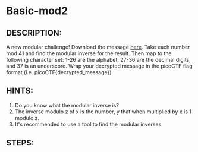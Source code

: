 # Basic-mod2
## DESCRIPTION:
A new modular challenge! Download the message [here](). 
Take each number mod 41 and find the modular inverse for the result. 
Then map to the following character set: 1-26 are the alphabet, 27-36 are the decimal digits, and 37 is an underscore. 
Wrap your decrypted message in the picoCTF flag format (i.e. picoCTF{decrypted_message})
## HINTS:
1. Do you know what the modular inverse is?
2. The inverse modulo z of x is the number, y that when multiplied by x is 1 modulo z.
3. It's recommended to use a tool to find the modular inverses
## STEPS:

